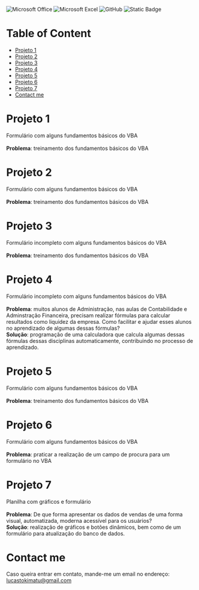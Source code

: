 ![Microsoft Office](https://img.shields.io/badge/Microsoft_Office-D83B01?style=for-the-badge&logo=microsoft-office&logoColor=white)
![Microsoft Excel](https://img.shields.io/badge/Microsoft_Excel-217346?style=for-the-badge&logo=microsoft-excel&logoColor=white)
![GitHub](https://img.shields.io/badge/github-%23121011.svg?style=for-the-badge&logo=github&logoColor=white)
![Static Badge](https://img.shields.io/badge/VBA-gray)

# Table of Content
- [Projeto 1](#Projeto-1)
- [Projeto 2](#Projeto-2)
- [Projeto 3](#Projeto-3)
- [Projeto 4](#Projeto-4)
- [Projeto 5](#Projeto-5)
- [Projeto 6](#Projeto-6)
- [Projeto 7](#Projeto-7)
- [Contact me](#Contact-me)

# Projeto 1
Formulário com alguns fundamentos básicos do VBA<br> <br>
<strong>Problema</strong>: treinamento dos fundamentos básicos do VBA

# Projeto 2
Formulário com alguns fundamentos básicos do VBA<br> <br>
<strong>Problema</strong>: treinamento dos fundamentos básicos do VBA

# Projeto 3
Formulário incompleto com alguns fundamentos básicos do VBA <br> <br>
<strong>Problema</strong>: treinamento dos fundamentos básicos do VBA

# Projeto 4
Formulário incompleto com alguns fundamentos básicos do VBA <br> <br>
<strong>Problema</strong>: muitos alunos de Administração, nas aulas de Contabilidade e Adminstração Financeira, precisam realizar fórmulas para calcular resultados como liquidez da empresa. Como facilitar e ajudar esses alunos no aprendizado de algumas dessas fórmulas? <br>
<strong>Solução</strong>: programação de uma calculadora que calcula algumas dessas fórmulas dessas disciplinas automaticamente, contribuindo no processo de aprendizado. 

# Projeto 5
Formulário com alguns fundamentos básicos do VBA <br> <br>
<strong>Problema</strong>: treinamento dos fundamentos básicos do VBA 

# Projeto 6
Formulário  com alguns fundamentos básicos do VBA <br> <br>
<strong>Problema</strong>: praticar a realização de um campo de procura para um formulário no VBA

# Projeto 7
Planilha com gráficos e formulário <br> <br>
<strong>Problema</strong>: De que forma apresentar os dados de vendas de uma forma visual, automatizada, moderna acessível para os usuários? <br>
<strong>Solução</strong>: realização de gráficos e botões dinâmicos, bem como de um formulário para atualização do banco de dados.

# Contact me
Caso queira entrar em contato, mande-me um email no endereço: <a>lucastokimatu@gmail.com</a>
